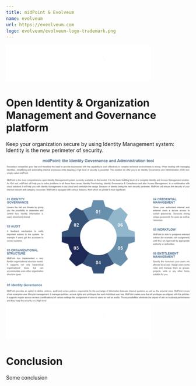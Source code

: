 ```yaml
---
title: midPoint & Evolveum
name: evolveum
url: https://eveolveum.com
logo: evolveum/evolveum-logo-trademark.png
---
```


<img style="background-color:#4E769A" src="evolveum/midPoint.png"/>

# Open Identity & Organization Management and Governance platform
Keep your organization secure by using Identity Management system: Identity is the new perimeter of security.

![](evolveum/midPointSummary.png)
<img class="" src="evolveum/midPoint.png"/>

# Conclusion
Some conclusion
